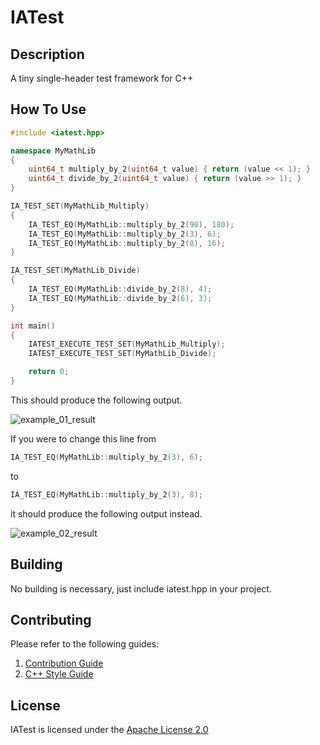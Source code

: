 # IATest

## Description

A tiny single-header test framework for C++

## How To Use

```cpp
#include <iatest.hpp>

namespace MyMathLib
{
    uint64_t multiply_by_2(uint64_t value) { return (value << 1); }
    uint64_t divide_by_2(uint64_t value) { return (value >> 1); }
}

IA_TEST_SET(MyMathLib_Multiply)
{
    IA_TEST_EQ(MyMathLib::multiply_by_2(90), 180);
    IA_TEST_EQ(MyMathLib::multiply_by_2(3), 6);
    IA_TEST_EQ(MyMathLib::multiply_by_2(8), 16);
}

IA_TEST_SET(MyMathLib_Divide)
{
    IA_TEST_EQ(MyMathLib::divide_by_2(8), 4);
    IA_TEST_EQ(MyMathLib::divide_by_2(6), 3);
}

int main()
{
    IATEST_EXECUTE_TEST_SET(MyMathLib_Multiply);
    IATEST_EXECUTE_TEST_SET(MyMathLib_Divide);

    return 0;
}
```

This should produce the following output.

![example_01_result](https://i-a-s.lk/res/images/git/iatest/example_01_result.png?)


If you were to change this line from
```cpp
IA_TEST_EQ(MyMathLib::multiply_by_2(3), 6);
```
to
```cpp
IA_TEST_EQ(MyMathLib::multiply_by_2(3), 8);
```
it should produce the following output instead.

![example_02_result](https://i-a-s.lk/res/images/git/iatest/example_02_result.png?)

## Building

No building is necessary, just include iatest.hpp in your project.

## Contributing

Please refer to the following guides:

1) [Contribution Guide](https://i-a-s.lk/documents/contributing/contribution_guide/)
2) [C++ Style Guide](https://i-a-s.lk/documents/contributing/style_guide_cpp/)

## License

IATest is licensed under the [Apache License 2.0](http://www.apache.org/licenses/LICENSE-2.0)
